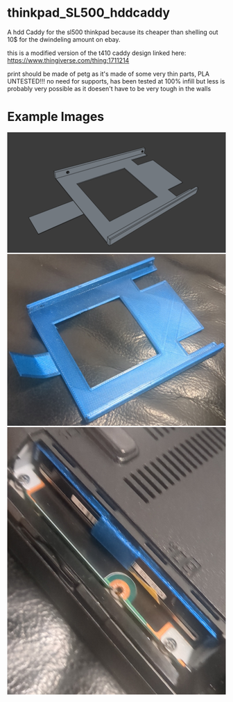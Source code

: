 # thinkpad_SL500_hddcaddy
A hdd Caddy for the sl500 thinkpad because its cheaper than shelling out 10$ for the dwindeling amount on ebay.

this is a modified version of the t410 caddy design linked here: https://www.thingiverse.com/thing:1711214

print should be made of petg as it's made of some very thin parts, PLA UNTESTED!!!
no need for supports, has been tested at 100% infill but less is probably very possible as it doesen't have to be very tough in the walls

# Example Images

![Picture of 3D Model](https://github.com/CaliOn2/thinkpad_SL500_hddcaddy/blob/main/Media/3D_View.png)
![Picture of 3Dprint](https://github.com/CaliOn2/thinkpad_SL500_hddcaddy/blob/main/Media/caddy_wout_hdd.jpg)
![Picture of 3Dprint](https://github.com/CaliOn2/thinkpad_SL500_hddcaddy/blob/main/Media/folded_tab.jpg)
